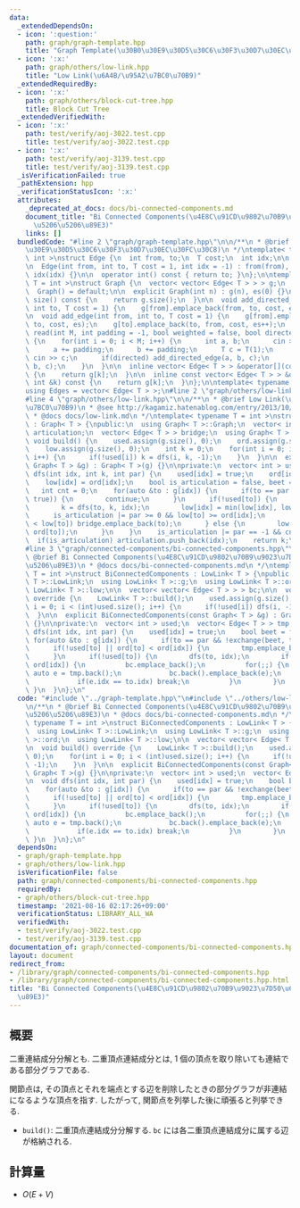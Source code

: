 ```yaml
---
data:
  _extendedDependsOn:
  - icon: ':question:'
    path: graph/graph-template.hpp
    title: "Graph Template(\u30B0\u30E9\u30D5\u30C6\u30F3\u30D7\u30EC\u30FC\u30C8)"
  - icon: ':x:'
    path: graph/others/low-link.hpp
    title: "Low Link(\u6A4B/\u95A2\u7BC0\u70B9)"
  _extendedRequiredBy:
  - icon: ':x:'
    path: graph/others/block-cut-tree.hpp
    title: Block Cut Tree
  _extendedVerifiedWith:
  - icon: ':x:'
    path: test/verify/aoj-3022.test.cpp
    title: test/verify/aoj-3022.test.cpp
  - icon: ':x:'
    path: test/verify/aoj-3139.test.cpp
    title: test/verify/aoj-3139.test.cpp
  _isVerificationFailed: true
  _pathExtension: hpp
  _verificationStatusIcon: ':x:'
  attributes:
    _deprecated_at_docs: docs/bi-connected-components.md
    document_title: "Bi Connected Components(\u4E8C\u91CD\u9802\u70B9\u9023\u7D50\u6210\
      \u5206\u5206\u89E3)"
    links: []
  bundledCode: "#line 2 \"graph/graph-template.hpp\"\n\n/**\n * @brief Graph Template(\u30B0\
    \u30E9\u30D5\u30C6\u30F3\u30D7\u30EC\u30FC\u30C8)\n */\ntemplate< typename T =\
    \ int >\nstruct Edge {\n  int from, to;\n  T cost;\n  int idx;\n\n  Edge() = default;\n\
    \n  Edge(int from, int to, T cost = 1, int idx = -1) : from(from), to(to), cost(cost),\
    \ idx(idx) {}\n\n  operator int() const { return to; }\n};\n\ntemplate< typename\
    \ T = int >\nstruct Graph {\n  vector< vector< Edge< T > > > g;\n  int es;\n\n\
    \  Graph() = default;\n\n  explicit Graph(int n) : g(n), es(0) {}\n\n  size_t\
    \ size() const {\n    return g.size();\n  }\n\n  void add_directed_edge(int from,\
    \ int to, T cost = 1) {\n    g[from].emplace_back(from, to, cost, es++);\n  }\n\
    \n  void add_edge(int from, int to, T cost = 1) {\n    g[from].emplace_back(from,\
    \ to, cost, es);\n    g[to].emplace_back(to, from, cost, es++);\n  }\n\n  void\
    \ read(int M, int padding = -1, bool weighted = false, bool directed = false)\
    \ {\n    for(int i = 0; i < M; i++) {\n      int a, b;\n      cin >> a >> b;\n\
    \      a += padding;\n      b += padding;\n      T c = T(1);\n      if(weighted)\
    \ cin >> c;\n      if(directed) add_directed_edge(a, b, c);\n      else add_edge(a,\
    \ b, c);\n    }\n  }\n\n  inline vector< Edge< T > > &operator[](const int &k)\
    \ {\n    return g[k];\n  }\n\n  inline const vector< Edge< T > > &operator[](const\
    \ int &k) const {\n    return g[k];\n  }\n};\n\ntemplate< typename T = int >\n\
    using Edges = vector< Edge< T > >;\n#line 2 \"graph/others/low-link.hpp\"\n\n\
    #line 4 \"graph/others/low-link.hpp\"\n\n/**\n * @brief Low Link(\u6A4B/\u95A2\
    \u7BC0\u70B9)\n * @see http://kagamiz.hatenablog.com/entry/2013/10/05/005213\n\
    \ * @docs docs/low-link.md\n */\ntemplate< typename T = int >\nstruct LowLink\
    \ : Graph< T > {\npublic:\n  using Graph< T >::Graph;\n  vector< int > ord, low,\
    \ articulation;\n  vector< Edge< T > > bridge;\n  using Graph< T >::g;\n\n  virtual\
    \ void build() {\n    used.assign(g.size(), 0);\n    ord.assign(g.size(), 0);\n\
    \    low.assign(g.size(), 0);\n    int k = 0;\n    for(int i = 0; i < (int) g.size();\
    \ i++) {\n      if(!used[i]) k = dfs(i, k, -1);\n    }\n  }\n\n  explicit LowLink(const\
    \ Graph< T > &g) : Graph< T >(g) {}\n\nprivate:\n  vector< int > used;\n\n  int\
    \ dfs(int idx, int k, int par) {\n    used[idx] = true;\n    ord[idx] = k++;\n\
    \    low[idx] = ord[idx];\n    bool is_articulation = false, beet = false;\n \
    \   int cnt = 0;\n    for(auto &to : g[idx]) {\n      if(to == par && !exchange(beet,\
    \ true)) {\n        continue;\n      }\n      if(!used[to]) {\n        ++cnt;\n\
    \        k = dfs(to, k, idx);\n        low[idx] = min(low[idx], low[to]);\n  \
    \      is_articulation |= par >= 0 && low[to] >= ord[idx];\n        if(ord[idx]\
    \ < low[to]) bridge.emplace_back(to);\n      } else {\n        low[idx] = min(low[idx],\
    \ ord[to]);\n      }\n    }\n    is_articulation |= par == -1 && cnt > 1;\n  \
    \  if(is_articulation) articulation.push_back(idx);\n    return k;\n  }\n};\n\
    #line 3 \"graph/connected-components/bi-connected-components.hpp\"\n\n/**\n *\
    \ @brief Bi Connected Components(\u4E8C\u91CD\u9802\u70B9\u9023\u7D50\u6210\u5206\
    \u5206\u89E3)\n * @docs docs/bi-connected-components.md\n */\ntemplate< typename\
    \ T = int >\nstruct BiConnectedComponents : LowLink< T > {\npublic:\n  using LowLink<\
    \ T >::LowLink;\n  using LowLink< T >::g;\n  using LowLink< T >::ord;\n  using\
    \ LowLink< T >::low;\n\n  vector< vector< Edge< T > > > bc;\n\n  void build()\
    \ override {\n    LowLink< T >::build();\n    used.assign(g.size(), 0);\n    for(int\
    \ i = 0; i < (int)used.size(); i++) {\n      if(!used[i]) dfs(i, -1);\n    }\n\
    \  }\n\n  explicit BiConnectedComponents(const Graph< T > &g) : Graph< T >(g)\
    \ {}\n\nprivate:\n  vector< int > used;\n  vector< Edge< T > > tmp;\n\n  void\
    \ dfs(int idx, int par) {\n    used[idx] = true;\n    bool beet = false;\n   \
    \ for(auto &to : g[idx]) {\n      if(to == par && !exchange(beet, true)) continue;\n\
    \      if(!used[to] || ord[to] < ord[idx]) {\n        tmp.emplace_back(to);\n\
    \      }\n      if(!used[to]) {\n        dfs(to, idx);\n        if(low[to] >=\
    \ ord[idx]) {\n          bc.emplace_back();\n          for(;;) {\n           \
    \ auto e = tmp.back();\n            bc.back().emplace_back(e);\n            tmp.pop_back();\n\
    \            if(e.idx == to.idx) break;\n          }\n        }\n      }\n   \
    \ }\n  }\n};\n"
  code: "#include \"../graph-template.hpp\"\n#include \"../others/low-link.hpp\"\n\
    \n/**\n * @brief Bi Connected Components(\u4E8C\u91CD\u9802\u70B9\u9023\u7D50\u6210\
    \u5206\u5206\u89E3)\n * @docs docs/bi-connected-components.md\n */\ntemplate<\
    \ typename T = int >\nstruct BiConnectedComponents : LowLink< T > {\npublic:\n\
    \  using LowLink< T >::LowLink;\n  using LowLink< T >::g;\n  using LowLink< T\
    \ >::ord;\n  using LowLink< T >::low;\n\n  vector< vector< Edge< T > > > bc;\n\
    \n  void build() override {\n    LowLink< T >::build();\n    used.assign(g.size(),\
    \ 0);\n    for(int i = 0; i < (int)used.size(); i++) {\n      if(!used[i]) dfs(i,\
    \ -1);\n    }\n  }\n\n  explicit BiConnectedComponents(const Graph< T > &g) :\
    \ Graph< T >(g) {}\n\nprivate:\n  vector< int > used;\n  vector< Edge< T > > tmp;\n\
    \n  void dfs(int idx, int par) {\n    used[idx] = true;\n    bool beet = false;\n\
    \    for(auto &to : g[idx]) {\n      if(to == par && !exchange(beet, true)) continue;\n\
    \      if(!used[to] || ord[to] < ord[idx]) {\n        tmp.emplace_back(to);\n\
    \      }\n      if(!used[to]) {\n        dfs(to, idx);\n        if(low[to] >=\
    \ ord[idx]) {\n          bc.emplace_back();\n          for(;;) {\n           \
    \ auto e = tmp.back();\n            bc.back().emplace_back(e);\n            tmp.pop_back();\n\
    \            if(e.idx == to.idx) break;\n          }\n        }\n      }\n   \
    \ }\n  }\n};\n"
  dependsOn:
  - graph/graph-template.hpp
  - graph/others/low-link.hpp
  isVerificationFile: false
  path: graph/connected-components/bi-connected-components.hpp
  requiredBy:
  - graph/others/block-cut-tree.hpp
  timestamp: '2021-08-16 02:17:26+09:00'
  verificationStatus: LIBRARY_ALL_WA
  verifiedWith:
  - test/verify/aoj-3022.test.cpp
  - test/verify/aoj-3139.test.cpp
documentation_of: graph/connected-components/bi-connected-components.hpp
layout: document
redirect_from:
- /library/graph/connected-components/bi-connected-components.hpp
- /library/graph/connected-components/bi-connected-components.hpp.html
title: "Bi Connected Components(\u4E8C\u91CD\u9802\u70B9\u9023\u7D50\u6210\u5206\u5206\
  \u89E3)"
---
```

## 概要

二重連結成分分解とも. 二重頂点連結成分とは, $1$ 個の頂点を取り除いても連結である部分グラフである. 

関節点は, その頂点とそれを端点とする辺を削除したときの部分グラフが非連結になるような頂点を指す. したがって, 関節点を列挙した後に頑張ると列挙できる.


* `build()`: 二重頂点連結成分分解する. `bc` には各二重頂点連結成分に属する辺が格納される.

## 計算量

* $O(E + V)$
